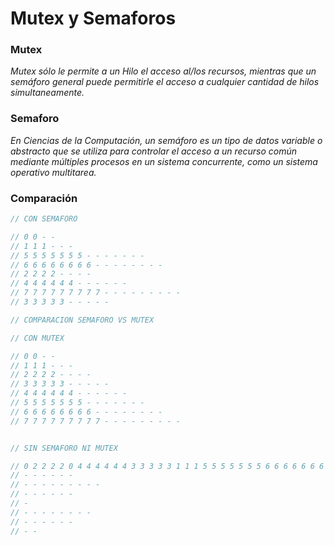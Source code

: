 # Mutex y Semaforos

### Mutex

*Mutex sólo le permite a un Hilo el acceso al/los recursos, mientras que un semáforo general puede permitirle el acceso a cualquier cantidad de hilos simultaneamente.*

### Semaforo

*En Ciencias de la Computación, un semáforo es un tipo de datos variable o abstracto que se utiliza para controlar el acceso a un recurso común mediante múltiples procesos en un sistema concurrente, como un sistema operativo multitarea.*

### Comparación

```c++
// CON SEMAFORO

// 0 0 - - 
// 1 1 1 - - - 
// 5 5 5 5 5 5 5 - - - - - - - 
// 6 6 6 6 6 6 6 6 - - - - - - - - 
// 2 2 2 2 - - - - 
// 4 4 4 4 4 4 - - - - - - 
// 7 7 7 7 7 7 7 7 7 - - - - - - - - - 
// 3 3 3 3 3 - - - - - 

// COMPARACION SEMAFORO VS MUTEX

// CON MUTEX

// 0 0 - - 
// 1 1 1 - - - 
// 2 2 2 2 - - - - 
// 3 3 3 3 3 - - - - - 
// 4 4 4 4 4 4 - - - - - - 
// 5 5 5 5 5 5 5 - - - - - - - 
// 6 6 6 6 6 6 6 6 - - - - - - - - 
// 7 7 7 7 7 7 7 7 7 - - - - - - - - - 


// SIN SEMAFORO NI MUTEX

// 0 2 2 2 2 0 4 4 4 4 4 4 3 3 3 3 3 1 1 1 5 5 5 5 5 5 5 6 6 6 6 6 6 6 6 7 7 7 7 7 7 7 7 7 - - - - - - 
// - - - - - - 
// - - - - - - - - - 
// - - - - - - 
// - 
// - - - - - - - - 
// - - - - - - 
// - - 
```